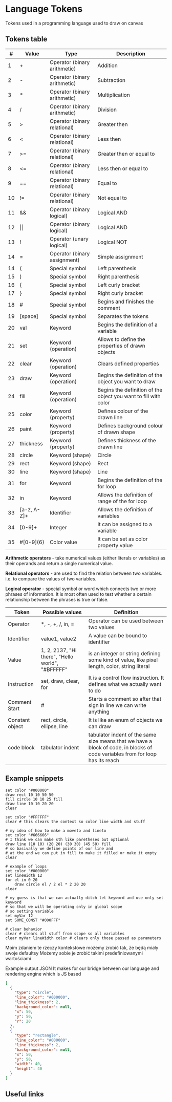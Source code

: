 # Language Tokens

Tokens used in a programming language used to draw on canvas

## Tokens table

| #  |Value         | Type                       | Description                                                     |
| ---|--------------|----------------------------|-----------------------------------------------------------------|
| 1  | +            |Operator (binary arithmetic)|Addition                                                         |
| 2  | -            |Operator (binary arithmetic)|Subtraction                                                      |
| 3  | *            |Operator (binary arithmetic)|Multiplication                                                   |
| 4  | /            |Operator (binary arithmetic)|Division                                                         |
| 5  | \>           |Operator (binary relational)|Greater then                                                     |
| 6  | \<           |Operator (binary relational)|Less then                                                        |
| 7  | \>=          |Operator (binary relational)|Greater then or equal to                                         |
| 8  | \<=          |Operator (binary relational)|Less then or equal to                                            |
| 9  | ==           |Operator (binary relational)|Equal to                                                         |
| 10 | !=           |Operator (binary relational)|Not equal to                                                     |
| 11 | &&           |Operator (binary logical)   |Logical AND                                                      |
| 12 | &#124;&#124; |Operator (binary logical)   |Logical AND                                                      |
| 13 | !            |Operator (unary logical)    |Logical NOT                                                      |
| 14 | =            |Operator (binary assignment)|Simple assignment                                                |
| 14 | (            |Special symbol              |Left parenthesis                                                 |
| 15 | )            |Special symbol              |Right parenthesis                                                |
| 16 | {            |Special symbol              |Left curly bracket                                               |
| 17 | }            |Special symbol              |Right curly bracket                                              |
| 18 | #            |Special symbol              |Begins and finishes the comment                                  |
| 19 | [space]      |Special symbol              |Separates the tokens                                             |
| 20 | val          |Keyword                     |Begins the definition of a variable                              |
| 21 | set          |Keyword (operation)         |Allows to define the properties of drawn objects                 |
| 22 | clear        |Keyword (operation)         |Clears defined properties                                        |
| 23 | draw         |Keyword (operation)         |Begins the definition of the object you want to draw             |
| 24 | fill         |Keyword (operation)         |Begins the definition of the object you want to fill with color  |
| 25 | color        |Keyword (property)          |Defines colour of the drawn line                                 |
| 26 | paint        |Keyword (property)          |Defines background colour of drawn shape                         |
| 27 | thickness    |Keyword (property)          |Defines thickness of the drawn line                              |
| 28 | circle       |Keyword (shape)             |Circle                                                           |
| 29 | rect         |Keyword (shape)             |Rect                                                             |
| 30 | line         |Keyword (shape)             |Line                                                             |
| 31 | for          |Keyword                     |Begins the definition of the for loop                            |
| 32 | in           |Keyword                     |Allows the definition of range of the for loop                   |
| 33 | [a-z, A-Z]+  |Identifier                  |Allows the definition of variables                               |
| 34 | [0-9]+       |Integer                     |It can be assigned to a variable                                 |
| 35 | #[0-9]{6}    |Color value                 |It can be set as color property value                            |

**Arithmetic operators** - take numerical values (either literals or variables) as their operands and return a single numerical value.

**Relational operators** - are used to find the relation between two variables. i.e. to compare the values of two variables.

**Logical operator** - special symbol or word which connects two or more phrases of information. It is most often used to test whether a certain relationship between the phrases is true or false.

| Token           | Possible values                                  | Definition                                                                                                                    |
| --------------- | ------------------------------------------------ | ----------------------------------------------------------------------------------------------------------------------------- |
| Operator        | \*, -, +, /, in, =                               | Operator can be used between two values                                                                                       |
| Identifier      | value1, value2                                   | A value can be bound to identifier                                                                                            |
| Value           | 1, 2, 2137, "Hi there", "Hello world", "#BFFFFF" | is an integer or string defining some kind of value, like pixel length, color, string literal                                 |
| Instruction     | set, draw, clear, for                            | It is a control flow instruction. It defines what we actually want to do                                                      |
| Comment Start   | #                                                | Starts a comment so after that sign in line we can write anything                                                             |
| Constant object | rect, circle, ellipse, line                      | It is like an enum of objects we can draw                                                                                     |
| code block      | tabulator indent                                 | tabulator indent of the same size means that we have a block of code, in blocks of code variables from for loop has its reach |

## Example snippets

```
set color "#000000"
draw rect 10 10 50 50
fill circle 10 10 25 fill
draw line 10 10 20 20
clear

set color "#FFFFFF"
clear # this clears the context so color line width and stuff

# my idea of how to make a moveto and lineto
set color "#666666"
# I think we can make sth like paretheses but optional
draw line (10 10) (20 20) (30 30) (45 50) fill
# so basivally we define points of our line and
# at the end we can put in fill to make it filled or make it empty
clear

# example of loops
set color "#000000"
set lineWidth 12
for el in 0 20
    draw circle el / 2 el * 2 20 20
clear

# my guess is that we can actually ditch let keyword and use only set keyword
# so that we will be operating only in global scope
# so setting variable
set myVar 12
set SOME_CONST "#000FFF"

# clear behavior
clear # clears all stuff from scope so all variables
clear myVar lineWidth color # clears only those passed as parameters

```

Moim zdaniem te rzeczy kontekstowe możemy zrobić tak, że będą miały swoje defaultsy
Możemy sobie je zrobić takimi predefiniowanymi wartościami

Example output JSON
It makes for our bridge between our language and rendering engine which is JS based

```json
[
  {
    "type": "circle",
    "line_color": "#000000",
    "line_thickness": 2,
    "background_color": null,
    "x": 50,
    "y": 50,
    "r": 20
  },
  {
    "type": "rectangle",
    "line_color": "#000000",
    "line_thickness": 2,
    "background_color": null,
    "x": 50,
    "y": 50,
    "width": 40,
    "height": 40
  }
]
```

## Useful links